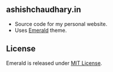 ## ashishchaudhary.in

* Source code for my personal website. 
* Uses [Emerald](https://github.com/KingFelix/emerald) theme.

## License
Emerald is released under [MIT License](license.md).
